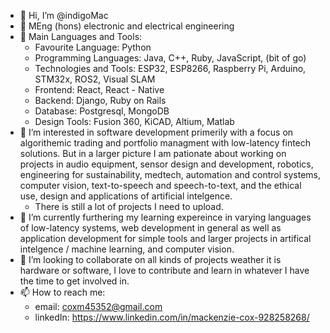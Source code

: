 - 👋 Hi, I’m @indigoMac
- 🎩 MEng (hons) electronic and electrical engineering
- 🌟 Main Languages and Tools:
  * Favourite Language: Python
  * Programming Languages: Java, C++, Ruby, JavaScript, (bit of go)
  * Technologies and Tools: ESP32, ESP8266, Raspberry Pi, Arduino, STM32x, ROS2, Visual SLAM
  * Frontend: React, React - Native
  * Backend: Django, Ruby on Rails
  * Database: Postgresql, MongoDB
  * Design Tools: Fusion 360, KiCAD, Altium, Matlab
- 👀 I’m interested in software development primerily with a focus on algorithemic trading and portfolio managment with low-latency fintech solutions. But in a larger picture I am pationate about working on projects in audio equipment, sensor design and development, robotics, engineering for sustainability, medtech, automation and control systems, computer vision, text-to-speech and speech-to-text, and the ethical use, design and applications of artificial intelgence.
  * There is still a lot of projects I need to upload. 
- 🌱 I’m currently furthering my learning expereince in varying languages of low-latency systems, web development in general as well as application development for simple tools and larger projects in artifical intelgence / machine learning, and computer vision. 
- 💞️ I’m looking to collaborate on all kinds of projects weather it is hardware or software, I love to contribute and learn in whatever I have the time to get involved in. 
- 📫 How to reach me:
  * email: coxm45352@gmail.com
  * linkedIn: https://www.linkedin.com/in/mackenzie-cox-928258268/


<!---
indigoMac/indigoMac is a ✨ special ✨ repository because its `README.md` (this file) appears on your GitHub profile.
You can click the Preview link to take a look at your changes.
--->


